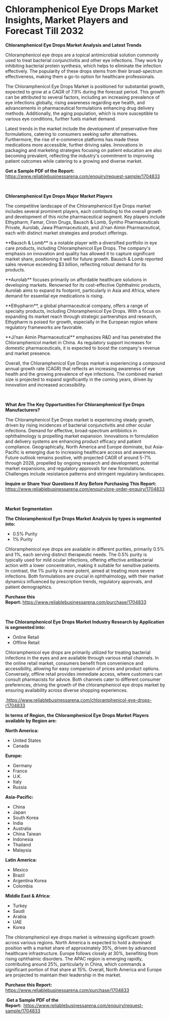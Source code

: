 <p><h1>Chloramphenicol Eye Drops Market Insights, Market Players and Forecast Till 2032</h1></p><p><strong>Chloramphenicol Eye Drops Market Analysis and Latest Trends</strong></p>
<p><p>Chloramphenicol eye drops are a topical antimicrobial solution commonly used to treat bacterial conjunctivitis and other eye infections. They work by inhibiting bacterial protein synthesis, which helps to eliminate the infection effectively. The popularity of these drops stems from their broad-spectrum effectiveness, making them a go-to option for healthcare professionals.</p><p>The Chloramphenicol Eye Drops Market is positioned for substantial growth, expected to grow at a CAGR of 7.9% during the forecast period. This growth can be attributed to several factors, including an increasing prevalence of eye infections globally, rising awareness regarding eye health, and advancements in pharmaceutical formulations enhancing drug delivery methods. Additionally, the aging population, which is more susceptible to various eye conditions, further fuels market demand.</p><p>Latest trends in the market include the development of preservative-free formulations, catering to consumers seeking safer alternatives. Furthermore, the rise of e-commerce platforms has made these medications more accessible, further driving sales. Innovations in packaging and marketing strategies focusing on patient education are also becoming prevalent, reflecting the industry's commitment to improving patient outcomes while catering to a growing and diverse market.</p></p>
<p><strong>Get a Sample PDF of the Report:&nbsp;</strong> <a href="https://www.reliablebusinessarena.com/enquiry/request-sample/1704833?utm_campaign=2981&utm_medium=2&utm_source=Github&utm_content=ia&utm_term=19042025&utm_id=chloramphenicol-eye-drops">https://www.reliablebusinessarena.com/enquiry/request-sample/1704833</a></p>
<p>&nbsp;</p>
<p><strong>Chloramphenicol Eye Drops Major Market Players</strong></p>
<p><p>The competitive landscape of the Chloramphenicol Eye Drops market includes several prominent players, each contributing to the overall growth and development of this niche pharmaceutical segment. Key players include Ethypharm, Famar, Ciron Drugs, Bausch & Lomb, Syntho Pharmaceuticals Private, Aurolab, Jawa Pharmaceuticals, and Ji’nan Aimin Pharmaceutical, each with distinct market strategies and product offerings.</p><p>**Bausch & Lomb** is a notable player with a diversified portfolio in eye care products, including Chloramphenicol Eye Drops. The company's emphasis on innovation and quality has allowed it to capture significant market share, positioning it well for future growth. Bausch & Lomb reported sales revenue exceeding $3 billion, reflecting robust demand for its products.</p><p>**Aurolab** focuses primarily on affordable healthcare solutions in developing markets. Renowned for its cost-effective Ophthalmic products, Aurolab aims to expand its footprint, particularly in Asia and Africa, where demand for essential eye medications is rising.</p><p>**Ethypharm**, a global pharmaceutical company, offers a range of specialty products, including Chloramphenicol Eye Drops. With a focus on expanding its market reach through strategic partnerships and research, Ethypharm is poised for growth, especially in the European region where regulatory frameworks are favorable.</p><p>**Ji’nan Aimin Pharmaceutical** emphasizes R&D and has penetrated the Chloramphenicol market in China. As regulatory support increases for domestic pharmaceuticals, it is expected to boost the company's revenue and market presence.</p><p>Overall, the Chloramphenicol Eye Drops market is experiencing a compound annual growth rate (CAGR) that reflects an increasing awareness of eye health and the growing prevalence of eye infections. The combined market size is projected to expand significantly in the coming years, driven by innovation and increased accessibility.</p></p>
<p>&nbsp;</p>
<p><strong>What Are The Key Opportunities For Chloramphenicol Eye Drops Manufacturers?</strong></p>
<p><p>The Chloramphenicol Eye Drops market is experiencing steady growth, driven by rising incidences of bacterial conjunctivitis and other ocular infections. Demand for effective, broad-spectrum antibiotics in ophthalmology is propelling market expansion. Innovations in formulation and delivery systems are enhancing product efficacy and patient compliance. Geographically, North America and Europe dominate, but Asia-Pacific is emerging due to increasing healthcare access and awareness. Future outlook remains positive, with projected CAGR of around 5-7% through 2028, propelled by ongoing research and development, potential market expansions, and regulatory approvals for new formulations. Challenges include resistance patterns and stringent regulatory landscapes.</p></p>
<p><strong>Inquire or Share Your Questions If Any Before Purchasing This Report:</strong> <a href="https://www.reliablebusinessarena.com/enquiry/pre-order-enquiry/1704833?utm_campaign=2981&utm_medium=2&utm_source=Github&utm_content=ia&utm_term=19042025&utm_id=chloramphenicol-eye-drops">https://www.reliablebusinessarena.com/enquiry/pre-order-enquiry/1704833</a></p>
<p>&nbsp;</p>
<p><strong>Market Segmentation</strong></p>
<p><strong>The Chloramphenicol Eye Drops Market Analysis by types is segmented into:</strong></p>
<p><ul><li>0.5% Purity</li><li>1% Purity</li></ul></p>
<p><p>Chloramphenicol eye drops are available in different purities, primarily 0.5% and 1%, each serving distinct therapeutic needs. The 0.5% purity is typically used for mild ocular infections, offering effective antibacterial action with a lower concentration, making it suitable for sensitive patients. In contrast, the 1% purity is more potent, aimed at treating more severe infections. Both formulations are crucial in ophthalmology, with their market dynamics influenced by prescription trends, regulatory approvals, and patient demographics.</p></p>
<p><strong>Purchase this Report:&nbsp;</strong><a href="https://www.reliablebusinessarena.com/purchase/1704833?utm_campaign=2981&utm_medium=2&utm_source=Github&utm_content=ia&utm_term=19042025&utm_id=chloramphenicol-eye-drops">https://www.reliablebusinessarena.com/purchase/1704833</a></p>
<p>&nbsp;</p>
<p><strong>The Chloramphenicol Eye Drops Market Industry Research by Application is segmented into:</strong></p>
<p><ul><li>Online Retail</li><li>Offline Retail</li></ul></p>
<p><p>Chloramphenicol eye drops are primarily utilized for treating bacterial infections in the eyes and are available through various retail channels. In the online retail market, consumers benefit from convenience and accessibility, allowing for easy comparison of prices and product options. Conversely, offline retail provides immediate access, where customers can consult pharmacists for advice. Both channels cater to different consumer preferences, driving the growth of the chloramphenicol eye drops market by ensuring availability across diverse shopping experiences.</p></p>
<p><a href="https://www.reliablebusinessarena.com/chloramphenicol-eye-drops-r1704833?utm_campaign=2981&utm_medium=2&utm_source=Github&utm_content=ia&utm_term=19042025&utm_id=chloramphenicol-eye-drops">&nbsp;https://www.reliablebusinessarena.com/chloramphenicol-eye-drops-r1704833</a></p>
<p><strong>In terms of Region, the Chloramphenicol Eye Drops Market Players available by Region are:</strong></p>
<p>
    <p> <strong> North America: </strong>
        <ul>
            <li>United States</li>
            <li>Canada</li>
        </ul>
        </p> 
    <p> <strong> Europe: </strong>
        <ul>
            <li>Germany</li>
            <li>France</li>
            <li>U.K.</li>
            <li>Italy</li>
            <li>Russia</li>
        </ul>
        </p> 
    <p> <strong> Asia-Pacific: </strong>
        <ul>
            <li>China</li>
            <li>Japan</li>
            <li>South Korea</li>
            <li>India</li>
            <li>Australia</li>
            <li>China Taiwan</li>
            <li>Indonesia</li>
            <li>Thailand</li>
            <li>Malaysia</li>
        </ul>
        </p> 
    <p> <strong> Latin America: </strong>
        <ul>
            <li>Mexico</li>
            <li>Brazil</li>
            <li>Argentina Korea</li>
            <li>Colombia</li>
        </ul>
        </p> 
    <p> <strong> Middle East & Africa: </strong>
        <ul>
            <li>Turkey</li>
            <li>Saudi</li>
            <li>Arabia</li>
            <li>UAE</li>
            <li>Korea</li>
        </ul>
    </p>
    </p>
<p><p>The chloramphenicol eye drops market is witnessing significant growth across various regions. North America is expected to hold a dominant position with a market share of approximately 35%, driven by advanced healthcare infrastructure. Europe follows closely at 30%, benefiting from rising ophthalmic disorders. The APAC region is emerging rapidly, contributing around 25%, particularly in China, which commands a significant portion of that share at 15%. Overall, North America and Europe are projected to maintain their leadership in the market.</p></p>
<p><strong>Purchase this Report: </strong><a href="https://www.reliablebusinessarena.com/purchase/1704833?utm_campaign=2981&utm_medium=2&utm_source=Github&utm_content=ia&utm_term=19042025&utm_id=chloramphenicol-eye-drops">https://www.reliablebusinessarena.com/purchase/1704833</a></p>
<p>&nbsp;<strong>Get a Sample PDF of the Report:&nbsp;&nbsp;</strong><a href="https://www.reliablebusinessarena.com/enquiry/request-sample/1704833?utm_campaign=2981&utm_medium=2&utm_source=Github&utm_content=ia&utm_term=19042025&utm_id=chloramphenicol-eye-drops">https://www.reliablebusinessarena.com/enquiry/request-sample/1704833</a></p>
<p><strong></strong></p>
<p><p></p><p></p><p></p></p>